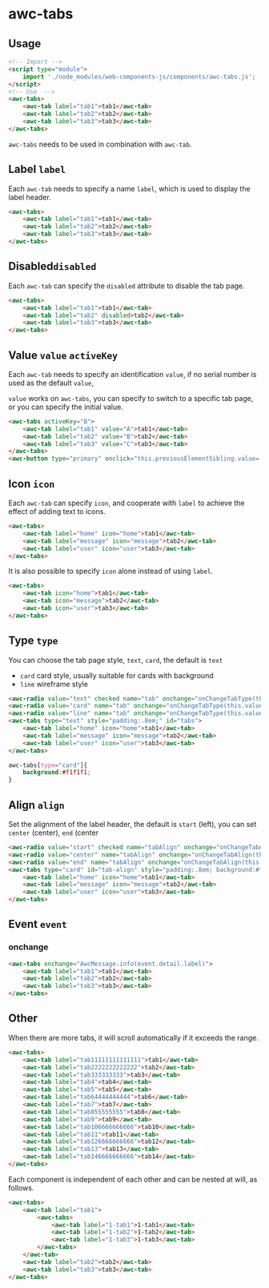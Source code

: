 # awc-tabs

## Usage

```html
<!-- Import -->
<script type="module">
    import './node_modules/web-components-js/components/awc-tabs.js';
</script>
<!-- Use  -->
<awc-tabs>
    <awc-tab label="tab1">tab1</awc-tab>
    <awc-tab label="tab2">tab2</awc-tab>
    <awc-tab label="tab3">tab3</awc-tab>
</awc-tabs>
```

`awc-tabs` needs to be used in combination with `awc-tab`.

## Label `label`

Each `awc-tab` needs to specify a name `label`, which is used to display the label header.

```html
<awc-tabs>
    <awc-tab label="tab1">tab1</awc-tab>
    <awc-tab label="tab2">tab2</awc-tab>
    <awc-tab label="tab3">tab3</awc-tab>
</awc-tabs>
```

## Disabled`disabled`

Each `awc-tab` can specify the `disabled` attribute to disable the tab page.

```html
<awc-tabs>
    <awc-tab label="tab1">tab1</awc-tab>
    <awc-tab label="tab2" disabled>tab2</awc-tab>
    <awc-tab label="tab3">tab3</awc-tab>
</awc-tabs>
```

## Value `value` `activeKey`

Each `awc-tab` needs to specify an identification `value`, if no serial number is used as the default `value`,

`value` works on `awc-tabs`, you can specify to switch to a specific tab page, or you can specify the initial value.

```html
<awc-tabs activeKey="B">
    <awc-tab label="tab1" value="A">tab1</awc-tab>
    <awc-tab label="tab2" value="B">tab2</awc-tab>
    <awc-tab label="tab3" value="C">tab3</awc-tab>
</awc-tabs>
<awc-button type="primary" onclick="this.previousElementSibling.value='C'">change tab3</awc-button>
```

## Icon `icon`

Each `awc-tab` can specify `icon`, and cooperate with `label` to achieve the effect of adding text to icons.

```html
<awc-tabs>
    <awc-tab label="home" icon="home">tab1</awc-tab>
    <awc-tab label="message" icon="message">tab2</awc-tab>
    <awc-tab label="user" icon="user">tab3</awc-tab>
</awc-tabs>
```
It is also possible to specify `icon` alone instead of using `label`.

```html
<awc-tabs>
    <awc-tab icon="home">tab1</awc-tab>
    <awc-tab icon="message">tab2</awc-tab>
    <awc-tab icon="user">tab3</awc-tab>
</awc-tabs>
```

## Type `type`

You can choose the tab page style, `text`, `card`, the default is `text`

* `card` card style, usually suitable for cards with background
* `line` wireframe style

```html
<awc-radio value="text" checked name="tab" onchange="onChangeTabType(this.value)">text</awc-radio>
<awc-radio value="card" name="tab" onchange="onChangeTabType(this.value)">card</awc-radio>
<awc-radio value="line" name="tab" onchange="onChangeTabType(this.value)">line</awc-radio>
<awc-tabs type="text" style="padding:.8em;" id="tabs">
    <awc-tab label="home" icon="home">tab1</awc-tab>
    <awc-tab label="message" icon="message">tab2</awc-tab>
    <awc-tab label="user" icon="user">tab3</awc-tab>
</awc-tabs>
```

```css
awc-tabs[type="card"]{
    background:#f1f1f1;
}
```

## Align `align`

Set the alignment of the label header, the default is `start` (left), you can set `center` (center), `end` (center

```html
<awc-radio value="start" checked name="tabAlign" onchange="onChangeTabAlign(this.value)">start</awc-radio>
<awc-radio value="center" name="tabAlign" onchange="onChangeTabAlign(this.value)">center</awc-radio>
<awc-radio value="end" name="tabAlign" onchange="onChangeTabAlign(this.value)">end</awc-radio>
<awc-tabs type="card" id="tab-align" style="padding:.8em; background:#f1f1f1">
    <awc-tab label="home" icon="home">tab1</awc-tab>
    <awc-tab label="message" icon="message">tab2</awc-tab>
    <awc-tab label="user" icon="user">tab3</awc-tab>
</awc-tabs>
```

## Event `event`

### onchange

```html
<awc-tabs onchange="AwcMessage.info(event.detail.label)">
    <awc-tab label="tab1">tab1</awc-tab>
    <awc-tab label="tab2">tab2</awc-tab>
    <awc-tab label="tab3">tab3</awc-tab>
</awc-tabs>
```

## Other

When there are more tabs, it will scroll automatically if it exceeds the range.

```html
<awc-tabs>
    <awc-tab label="tab11111111111111">tab1</awc-tab>
    <awc-tab label="tab2222222222222">tab2</awc-tab>
    <awc-tab label="tab333333333">tab3</awc-tab>
    <awc-tab label="tab4">tab4</awc-tab>
    <awc-tab label="tab5">tab5</awc-tab>
    <awc-tab label="tab64444444444">tab6</awc-tab>
    <awc-tab label="tab7">tab7</awc-tab>
    <awc-tab label="tab855555555">tab8</awc-tab>
    <awc-tab label="tab9">tab9</awc-tab>
    <awc-tab label="tab106666666666">tab10</awc-tab>
    <awc-tab label="tab11">tab11</awc-tab>
    <awc-tab label="tab126666666666">tab12</awc-tab>
    <awc-tab label="tab13">tab13</awc-tab>
    <awc-tab label="tab146666666666">tab14</awc-tab>
</awc-tabs>
```

Each component is independent of each other and can be nested at will, as follows.

```html
<awc-tabs>
    <awc-tab label="tab1">
        <awc-tabs>
            <awc-tab label="1-tab1">1-tab1</awc-tab>
            <awc-tab label="1-tab2">1-tab2</awc-tab>
            <awc-tab label="1-tab3">1-tab3</awc-tab>
        </awc-tabs>
    </awc-tab>
    <awc-tab label="tab2">tab2</awc-tab>
    <awc-tab label="tab3">tab3</awc-tab>
</awc-tabs>
```

